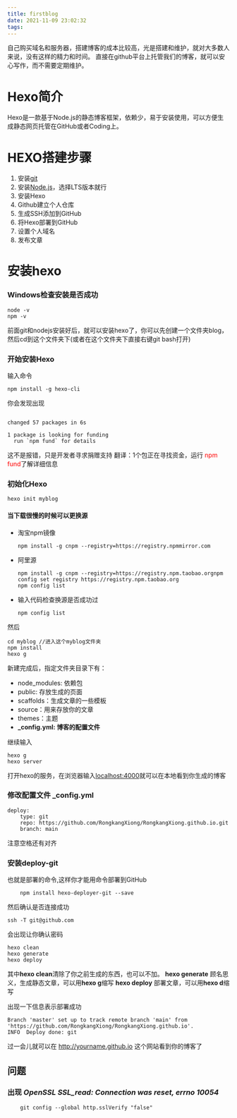 ```yaml
---
title: firstblog
date: 2021-11-09 23:02:32
tags:
---
```

自己购买域名和服务器，搭建博客的成本比较高，光是搭建和维护，就对大多数人来说，没有这样的精力和时间。
直接在github平台上托管我们的博客，就可以安心写作，而不需要定期维护。

# Hexo简介

Hexo是一款基于Node.js的静态博客框架，依赖少，易于安装使用，可以方便生成静态网页托管在GitHub或者Coding上。

# HEXO搭建步骤

1. 安装[git](https://git-scm.com/download/win)
2. 安装[Node.js](https://nodejs.org/en/download/)，选择LTS版本就行
3. 安装Hexo
4. Github建立个人仓库
5. 生成SSH添加到GitHub
6. 将Hexo部署到GitHub
7. 设置个人域名
8. 发布文章

# 安装hexo

### Windows检查安装是否成功

```git
node -v
npm -v
```

前面git和nodejs安装好后，就可以安装hexo了，你可以先创建一个文件夹blog，然后cd到这个文件夹下(或者在这个文件夹下直接右键git bash打开)

### 开始安装Hexo

输入命令

```git
npm install -g hexo-cli
```

你会发现出现

```git

changed 57 packages in 6s

1 package is looking for funding
  run `npm fund` for details

```

这不是报错，只是开发者寻求捐赠支持
翻译：1个包正在寻找资金，运行<font color='red'> npm fund</font>了解详细信息

### 初始化Hexo

```git
hexo init myblog
```

#### 当下载很慢的时候可以更换源

- 淘宝npm镜像

    ```git
    npm install -g cnpm --registry=https://registry.npmmirror.com
    ```

- 阿里源

    ```git
    npm install -g cnpm --registry=https://registry.npm.taobao.orgnpm config set registry https://registry.npm.taobao.org
    npm config list
    ```

- 输入代码检查换源是否成功过

    ```git
    npm config list
    ```

然后

```git
cd myblog //进入这个myblog文件夹
npm install
hexo g
```

新建完成后，指定文件夹目录下有：

- node_modules: 依赖包
- public: 存放生成的页面
- scaffolds：生成文章的一些模板
- source：用来存放你的文章
- themes：主题
- **_config.yml: 博客的配置文件**

继续输入

```git
hexo g
hexo server
```

打开hexo的服务，在浏览器输入[localhost:4000](localhost:4000)就可以在本地看到你生成的博客

### 修改配置文件 **_config.yml**

```git
deploy:
    type: git
    repo: https://github.com/RongkangXiong/RongkangXiong.github.io.git
    branch: main
```

注意空格还有对齐

### 安装deploy-git

也就是部署的命令,这样你才能用命令部署到GitHub

```git
    npm install hexo-deployer-git --save
```

然后确认是否连接成功

```git
ssh -T git@github.com
```

会出现让你确认密码

```git
hexo clean
hexo generate
hexo deploy
```

其中**hexo clean**清除了你之前生成的东西，也可以不加。
**hexo generate** 顾名思义，生成静态文章，可以用**hexo g**缩写
**hexo deploy** 部署文章，可以用**hexo d**缩写

出现一下信息表示部署成功

```git
Branch 'master' set up to track remote branch 'main' from 'https://github.com/RongkangXiong/RongkangXiong.github.io'.
INFO  Deploy done: git
```

过一会儿就可以在 http://yourname.github.io 这个网站看到你的博客了

## 问题

### 出现 ***OpenSSL SSL_read: Connection was reset, errno 10054***

```git
    git config --global http.sslVerify "false"
```
